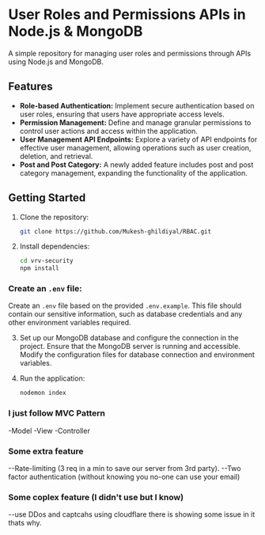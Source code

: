 # User Roles and Permissions APIs in Node.js & MongoDB

A simple repository for managing user roles and permissions through APIs using Node.js and MongoDB.

## Features

- **Role-based Authentication:** Implement secure authentication based on user roles, ensuring that users have appropriate access levels.
- **Permission Management:** Define and manage granular permissions to control user actions and access within the application.
- **User Management API Endpoints:** Explore a variety of API endpoints for effective user management, allowing operations such as user creation, deletion, and retrieval.
- **Post and Post Category:** A newly added feature includes post and post category management, expanding the functionality of the application.

## Getting Started

1. Clone the repository:

   ```bash
   git clone https://github.com/Mukesh-ghildiyal/RBAC.git
   ```

2. Install dependencies:

   ```bash
   cd vrv-security
   npm install
   ```

### Create an `.env` file:

Create an `.env` file based on the provided `.env.example`. This file should contain our sensitive information, such as database credentials and any other environment variables required.

3. Set up our MongoDB database and configure the connection in the project. Ensure that the MongoDB server is running and accessible. Modify the configuration files for database connection and environment variables.

4. Run the application:

   ```bash
   nodemon index
   ```

### I just follow MVC Pattern

-Model
-View
-Controller

### Some extra feature

--Rate-limiting (3 req in a min to save our server from 3rd party).
--Two factor authentication (without knowing you no-one can use your email)

### Some coplex feature (I didn't use but I know)

--use DDos and captcahs using cloudflare there is showing some issue in it thats why.
